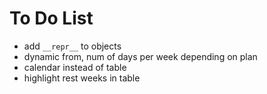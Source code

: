 # To Do List

- add `__repr__` to objects
- dynamic from, num of days per week depending on plan
- calendar instead of table
- highlight rest weeks in table
